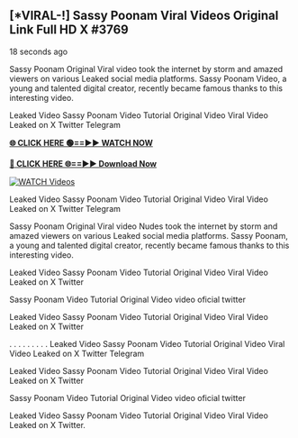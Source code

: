 ## [*VIRAL-!] Sassy Poonam Viral Videos Original Link Full HD X #3769

18 seconds ago

Sassy Poonam Original Viral video took the internet by storm and amazed viewers on various Leaked social media platforms. Sassy Poonam Video, a young and talented digital creator, recently became famous thanks to this interesting video.

Leaked Video Sassy Poonam Video Tutorial Original Video Viral Video Leaked on X Twitter Telegram

**[🌐 CLICK HERE 🟢==►► WATCH NOW](https://russelviper69.blogspot.com/p/valo-video.html)**

**[🔴 CLICK HERE 🌐==►► Download Now](https://russelviper69.blogspot.com/p/valo-video.html)**

[![WATCH Videos](https://i.imgur.com/dJHk4Zq.gif)](https://russelviper69.blogspot.com/p/valo-video.html)

Leaked Video Sassy Poonam Video Tutorial Original Video Viral Video Leaked on X Twitter Telegram

Sassy Poonam Original Viral video Nudes took the internet by storm and amazed viewers on various Leaked social media platforms. Sassy Poonam, a young and talented digital creator, recently became famous thanks to this interesting video.

Leaked Video Sassy Poonam Video Tutorial Original Video Viral Video Leaked on X Twitter

Sassy Poonam Video Tutorial Original Video video oficial twitter

Leaked Video Sassy Poonam Video Tutorial Original Video Viral Video Leaked on X Twitter

. . . . . . . . . Leaked Video Sassy Poonam Video Tutorial Original Video Viral Video Leaked on X Twitter Telegram

Leaked Video Sassy Poonam Video Tutorial Original Video Viral Video Leaked on X Twitter

Sassy Poonam Video Tutorial Original Video video oficial twitter

Leaked Video Sassy Poonam Video Tutorial Original Video Viral Video Leaked on X Twitter.
